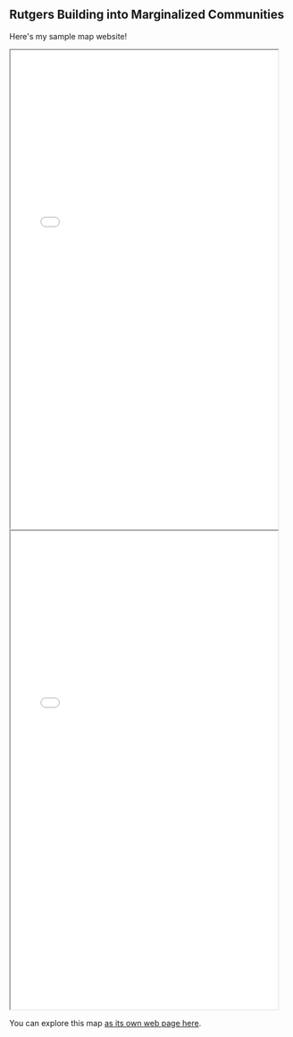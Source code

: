 ## Rutgers Building into Marginalized Communities

Here's my sample map website!

<iframe src="NoDrive.html" height="855" width="95%"></iframe>

<iframe src="Maps (1).png" height="855" width="95%"></iframe>


You can explore this map [as its own web page here](NoDrive.html).
